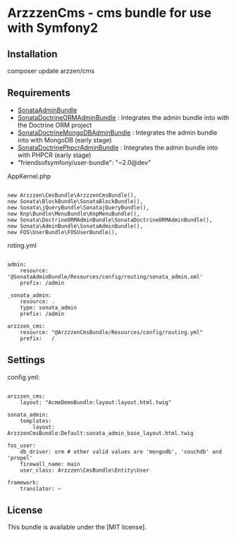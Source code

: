 ArzzzenCms - cms bundle for use with Symfony2
========================================================

Installation
--------------

composer update arzzen/cms

Requirements
--------------

* [SonataAdminBundle](https://github.com/sonata-project/SonataAdminBundle)
* [SonataDoctrineORMAdminBundle](https://github.com/sonata-project/SonataDoctrineORMAdminBundle) 
: Integrates the admin bundle into with the Doctrine ORM project
* [SonataDoctrineMongoDBAdminBundle](https://github.com/sonata-project/SonataDoctrineMongoDBAdminBundle) 
: Integrates the admin bundle into with MongoDB (early stage)
* [SonataDoctrinePhpcrAdminBundle](https://github.com/sonata-project/SonataDoctrinePhpcrAdminBundle) 
: Integrates the admin bundle into with PHPCR (early stage)
* "friendsofsymfony/user-bundle": "~2.0@dev"


AppKernel.php

```

new Arzzzen\CmsBundle\ArzzzenCmsBundle(),
new Sonata\BlockBundle\SonataBlockBundle(),
new Sonata\jQueryBundle\SonatajQueryBundle(),
new Knp\Bundle\MenuBundle\KnpMenuBundle(),
new Sonata\DoctrineORMAdminBundle\SonataDoctrineORMAdminBundle(),
new Sonata\AdminBundle\SonataAdminBundle(),
new FOS\UserBundle\FOSUserBundle(),

```

roting.yml

```

admin:
    resource: '@SonataAdminBundle/Resources/config/routing/sonata_admin.xml'
    prefix: /admin

_sonata_admin:
    resource: .
    type: sonata_admin
    prefix: /admin

arzzzen_cms:
    resource: "@ArzzzenCmsBundle/Resources/config/routing.yml"
    prefix:   /

```

Settings
--------------

config.yml:

```

arzzzen_cms: 
    layout: "AcmeDemoBundle:layout:layout.html.twig"

sonata_admin:
    templates:
        layout:  ArzzzenCmsBundle:Default:sonata_admin_base_layout.html.twig

fos_user:
    db_driver: orm # other valid values are 'mongodb', 'couchdb' and 'propel'
    firewall_name: main
    user_class: Arzzzen\CmsBundle\Entity\User

framework:
    translator: ~

```

License
-------

This bundle is available under the [MIT license].
